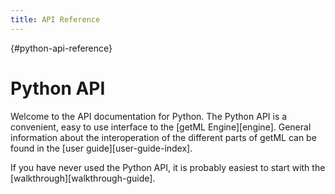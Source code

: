 ```yaml
---
title: API Reference
---
```


[](){#python-api-reference}
# Python API

Welcome to the API documentation for Python. The Python API is a convenient,
easy to use interface to the [getML Engine][engine]. General
information about the interoperation of the different parts of getML can be
found in the [user guide][user-guide-index].

If you have never used the Python API, it is probably easiest to start with the
[walkthrough][walkthrough-guide].
